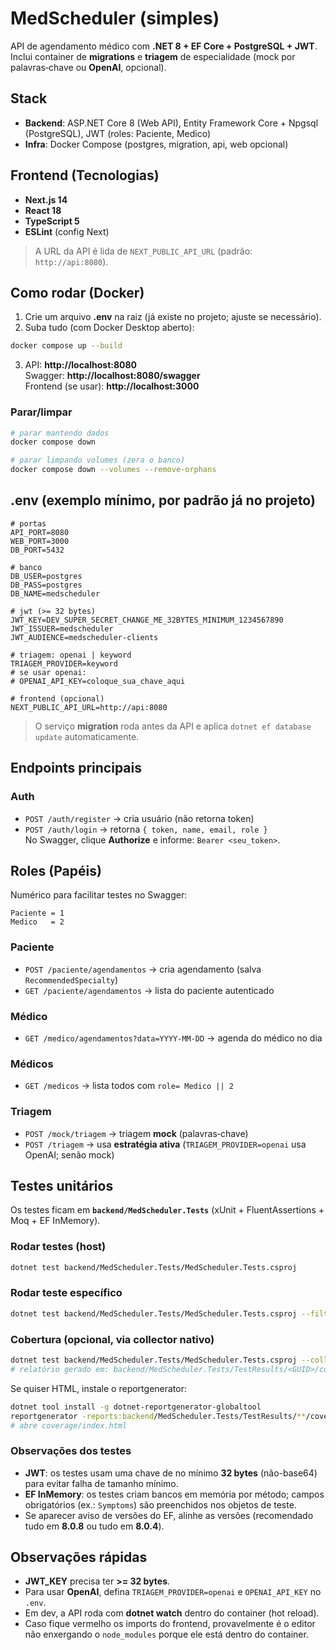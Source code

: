 # MedScheduler (simples)

API de agendamento médico com **.NET 8 + EF Core + PostgreSQL + JWT**. Inclui container de **migrations** e **triagem** de especialidade (mock por palavras‑chave ou **OpenAI**, opcional).

## Stack
- **Backend**: ASP.NET Core 8 (Web API), Entity Framework Core + Npgsql (PostgreSQL), JWT (roles: Paciente, Medico)
- **Infra**: Docker Compose (postgres, migration, api, web opcional)

## Frontend (Tecnologias)
- **Next.js 14**
- **React 18**
- **TypeScript 5**
- **ESLint** (config Next)  
> A URL da API é lida de `NEXT_PUBLIC_API_URL` (padrão: `http://api:8080`).

## Como rodar (Docker)
1) Crie um arquivo **.env** na raiz (já existe no projeto; ajuste se necessário).
2) Suba tudo (com Docker Desktop aberto):
```bash
docker compose up --build
```
3) API: **http://localhost:8080**  
   Swagger: **http://localhost:8080/swagger**  
   Frontend (se usar): **http://localhost:3000**

### Parar/limpar
```bash
# parar mantendo dados
docker compose down

# parar limpando volumes (zera o banco)
docker compose down --volumes --remove-orphans
```

## .env (exemplo mínimo, por padrão já no projeto)
```env
# portas
API_PORT=8080
WEB_PORT=3000
DB_PORT=5432

# banco
DB_USER=postgres
DB_PASS=postgres
DB_NAME=medscheduler

# jwt (>= 32 bytes)
JWT_KEY=DEV_SUPER_SECRET_CHANGE_ME_32BYTES_MINIMUM_1234567890
JWT_ISSUER=medscheduler
JWT_AUDIENCE=medscheduler-clients

# triagem: openai | keyword
TRIAGEM_PROVIDER=keyword
# se usar openai:
# OPENAI_API_KEY=coloque_sua_chave_aqui

# frontend (opcional)
NEXT_PUBLIC_API_URL=http://api:8080
```

> O serviço **migration** roda antes da API e aplica `dotnet ef database update` automaticamente.

## Endpoints principais
### Auth
- `POST /auth/register` → cria usuário (não retorna token)
- `POST /auth/login` → retorna `{ token, name, email, role }`  
No Swagger, clique **Authorize** e informe: `Bearer <seu_token>`.

## Roles (Papéis)
Numérico para facilitar testes no Swagger:
```
Paciente = 1
Medico   = 2
```

### Paciente
- `POST /paciente/agendamentos` → cria agendamento (salva `RecommendedSpecialty`)
- `GET /paciente/agendamentos` → lista do paciente autenticado

### Médico
- `GET /medico/agendamentos?data=YYYY-MM-DD` → agenda do médico no dia

### Médicos
- `GET /medicos` → lista todos com `role= Medico || 2`

### Triagem
- `POST /mock/triagem` → triagem **mock** (palavras‑chave)
- `POST /triagem` → usa **estratégia ativa** (`TRIAGEM_PROVIDER=openai` usa OpenAI; senão mock)

## Testes unitários

Os testes ficam em **`backend/MedScheduler.Tests`** (xUnit + FluentAssertions + Moq + EF InMemory).

### Rodar testes (host)
```bash
dotnet test backend/MedScheduler.Tests/MedScheduler.Tests.csproj
```

### Rodar teste específico
```bash
dotnet test backend/MedScheduler.Tests/MedScheduler.Tests.csproj --filter FullyQualifiedName~JwtAuthStrategyTests
```

### Cobertura (opcional, via collector nativo)
```bash
dotnet test backend/MedScheduler.Tests/MedScheduler.Tests.csproj --collect:"XPlat Code Coverage"
# relatório gerado em: backend/MedScheduler.Tests/TestResults/<GUID>/coverage.cobertura.xml
```
Se quiser HTML, instale o reportgenerator:
```bash
dotnet tool install -g dotnet-reportgenerator-globaltool
reportgenerator -reports:backend/MedScheduler.Tests/TestResults/**/coverage.cobertura.xml -targetdir:coverage
# abre coverage/index.html
```

### Observações dos testes
- **JWT**: os testes usam uma chave de no mínimo **32 bytes** (não-base64) para evitar falha de tamanho mínimo.
- **EF InMemory**: os testes criam bancos em memória por método; campos obrigatórios (ex.: `Symptoms`) são preenchidos nos objetos de teste.
- Se aparecer aviso de versões do EF, alinhe as versões (recomendado tudo em **8.0.8** ou tudo em **8.0.4**).

## Observações rápidas
- **JWT_KEY** precisa ter **>= 32 bytes**.
- Para usar **OpenAI**, defina `TRIAGEM_PROVIDER=openai` e `OPENAI_API_KEY` no `.env`.
- Em dev, a API roda com **dotnet watch** dentro do container (hot reload).
- Caso fique vermelho os imports do frontend, provavelmente é o editor não enxergando o `node_modules` porque ele está dentro do container. 
